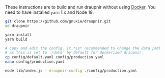These instructions are to build and run draupnir without using [Docker](./setup_docker.md).
You need to have installed `yarn` 1.x and Node 18.

```bash
git clone https://github.com/gnuxie/draupnir.git
cd draupnir

yarn install
yarn build

# Copy and edit the config. It *is* recommended to change the data path,
# as this is set to `/data` by default for dockerized draupnir.
cp config/default.yaml config/production.yaml
nano config/production.yaml

node lib/index.js --draupnir-config ./config/production.yaml
```
